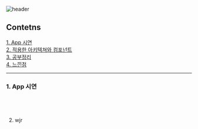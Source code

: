 


![header](https://capsule-render.vercel.app/api?type=waving&color=gradient&height=250&section=header&text=TODO%20App%20mini%project&fontSize=40&animation=fadeIn&fontAlign=28)

## Contetns

[1. App 시연](#1-app-시연)<br/>
[2. 적용한 아키텍쳐와 컴포넌트](#2-적용한-아키텍쳐와-컴포넌트)<br/>
[3. 공부정리](#3-공부정리)<br/>
[4. 느낀점](#4-느낀점)<br/>

--- 

### 1. App 시연



<br/>

#

2. wjr
